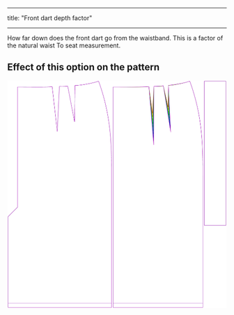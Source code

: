 ***

title: "Front dart depth factor"

***

How far down does the front dart go from the waistband. This is a factor of the natural waist To seat measurement.

## Effect of this option on the pattern

![This image shows the effect of this option by superimposing several variants that have a different value for this option](penelope_frontdartdepthfactor_sample.svg "Effect of this option on the pattern")
